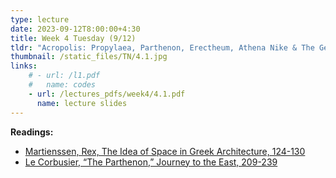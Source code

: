 ```yaml
---
type: lecture
date: 2023-09-12T8:00:00+4:30
title: Week 4 Tuesday (9/12)
tldr: "Acropolis: Propylaea, Parthenon, Erectheum, Athena Nike & The Getty Center – Richard Meier"
thumbnail: /static_files/TN/4.1.jpg
links: 
    # - url: /l1.pdf
    #   name: codes
    - url: /lectures_pdfs/week4/4.1.pdf
      name: lecture slides
---
```

**Readings:**
- [Martienssen, Rex, The Idea of Space in Greek Architecture, 124-130](/readings_pdfs/week2/TH/r1.pdf)
- [Le Corbusier, “The Parthenon,” Journey to the East, 209-239](/readings_pdfs/week2/TH/r2.pdf)


